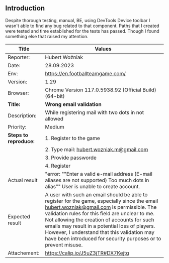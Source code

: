 ## Introduction
Despite thorough testing, manual, BE, using DevTools Device toolbar I wasn't able to find any bug related to that component. Paths that I created were tested and time established for the tests has passed. 
Though I found something else that raised my attention. 

|Title       | Values                  |
|------------|-------------------------|
|Reporter:  	    |Hubert Woźniak
|Date:	            |28.09.2023
|Env: 	            |https://en.footballteamgame.com/
|Version:           |	1.29
|Browser:          | 	Chrome Version 117.0.5938.92 (Official Build) (64-bit)
|**Title:**	            |**Wrong email validation**	
|Description:	        | While registering mail with two dots in not allowed 
|Priority:	            |Medium
|**Steps to reproduce:**	|1. Register to the game 
| |2. Type mail: hubert.wozniak.m@gmail.com
| |3. Provide passworde
| |4. Register
 Actual result	 | "error: ""Enter a valid e-mail address (E-mail aliases are not supported) Too much dots in alias""   User is unable to create account. |
|Expected result	|A user with such an email should be able to register for the game, especially since the email hubert.wozniak@gmail.com is permissible. The validation rules for this field are unclear to me. Not allowing the creation of accounts for such emails may result in a potential loss of players. However, I understand that this validation may have been introduced for security purposes or to prevent misuse.
Attachement:|	https://calip.io/J5uZ3jTR#DX7Kejtg


